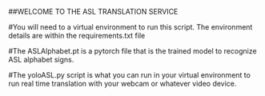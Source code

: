 ##WELCOME TO THE ASL TRANSLATION SERVICE

#You will need to a virtual environment to run this script. The environment details are within the requirements.txt file

#The ASLAlphabet.pt is a pytorch file that is the trained model to recognize ASL alphabet signs.

#The yoloASL.py script is what you can run in your virtual environment to run real time translation with your webcam or whatever video device.
 
 
